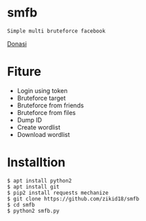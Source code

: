 # smfb
```
Simple multi bruteforce facebook
```
[Donasi](https://saweria.co/zikid)

# Fiture

+ Login using token
+ Bruteforce target
+ Bruteforce from friends
+ Bruteforce from files
+ Dump ID
+ Create wordlist
+ Download wordlist

# Installtion
```
$ apt install python2
$ apt install git
$ pip2 install requests mechanize
$ git clone https://github.com/zikid18/smfb
$ cd smfb
$ python2 smfb.py
```
